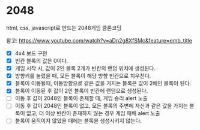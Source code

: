 # 2048

html, css, javascript로 만드는 2048게임 클론코딩

참고: https://www.youtube.com/watch?v=aDn2g8XfSMc&feature=emb_title

- [x] 4x4 보드 구현
- [x] 빈칸 블록의 값은 0이다.
- [x] 게임 시작 시, 값이 2인 블록 2개가 빈칸의 랜덤 위치에 생성된다.
- [x] 방향키를 눌렀을 때, 모든 블록이 해당 방향 빈칸으로 치우친다.
- [x] 블록이 이동될때, 이동방향으로 같은 값을 가지는 블록은 값이 2배인 블록이 된다.
- [x] 블록이 이동된 후 값이 2인 블록이 빈칸에 랜덤으로 생성된다.
- [ ] 이동 후 값이 2048인 블록이 존재할 때, 게임 승리 alert 노출
- [ ] 이동 후 값이 2048인 블록이 없고, 모든 블록의 주변에 자신과 같은 값을 가지는 블록이 없고, 더 이상 빈칸이 존재하지 않는 경우 게임 패배 alert 노출
- [ ] 블록이 움직이지 않았을 때에는 블록을 생성시키지 않는다.
